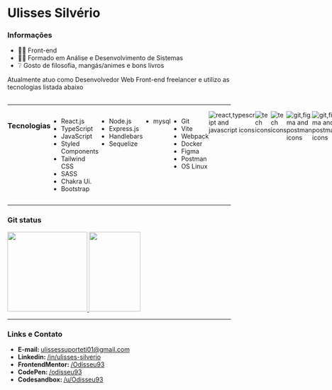 # Ulisses Silvério

<div>
	<h3>Informações</h3>
	 <ul>
	  <li>👨‍💻  Front-end</li>
	  <li>👨‍🎓  Formado em Análise e Desenvolvimento de Sistemas</li>
	  <li>❔  Gosto de filosofia, mangás/animes e bons livros</li>
	 </ul>
<p>Atualmente atuo como Desenvolvedor Web Front-end freelancer e utilizo as tecnologias listada abaixo <br/></br>

---

<div class="technologies" style="display: flex;">
	<h3>Tecnologias</h3>
	<ul class="front-end">
		<li>React.js</li>
		<li>TypeScript</li>
		<li>JavaScript</li>		 
		<li>Styled Components</li>	 
		<li>Tailwind CSS</li>	
		<li>SASS</li>	
		<li>Chakra Ui.</li>
		<li>Bootstrap</li>
	</ul>			 
	<ul class="back-end">
	<li>Node.js</li>
	<li>Express.js</li>
	<li>Handlebars</li>
	<li>Sequelize</li>
	</ul>
	<ul class="database">
	<li>mysql</li>
	</ul>
	<ul class="others">
		<li>Git</li>
		<li>Vite</li>		 
		<li>Webpack</li>
		<li>Docker</li>
	        <li>Figma</li>	
		<li>Postman</li>
		<li>OS Linux</li>
	</ul>
	<img align="center" alt="react,typescript and javascript icons"  src="https://skillicons.dev/icons?i=react,typescript,javascript"><br/> <br/>
	<img align="center" alt="tech icons"  src="https://skillicons.dev/icons?i=styledcomponents,tailwind,sass,bootstrap"><br/><br/>
	<img align="center" alt="tech icons"  src="https://skillicons.dev/icons?i=vite,webpack,docker"><br/><br/>
	<img align="center" alt="git,figma and postman icons"  src="https://skillicons.dev/icons?i=nodejs,express,mysql,sequelize"><br/><br/>
	<img align="center" alt="git,figma and postman icons"  src="https://skillicons.dev/icons?i=git,figma,postman"><br/><br/>
	<img align="center" alt="linux icon"  src="https://skillicons.dev/icons?i=linux">
</div>

---

<div>
	<h3>Git status</h3>
		 <a href="https://github.com/odisseu93">
 		 	<img  height='180em' src='https://github-readme-streak-stats.herokuapp.com?user=odisseu93&theme=chartreuse-dark&hide_format=j%20M%5B%20Y%5D&fire=DD0000&ring=52DD81&dates=52DD81&stroke=ABCFDD'/>
  			<img  height="180em" width="48%" src="https://github-readme-stats-git-masterrstaa-rickstaa.vercel.app/api?username=odisseu93&show_icons=true&theme=dark&include_all_commits=true&count_private=true"/>
  		 </a>
</div>

---

<h3>Links e Contato</h3>
<ul align='left'>
	<li><b> E-mail: </b><a href="mailto:ulissessuporteti01@gmail.com">ulissessuporteti01@gmail.com</a></li>
	<li><b> Linkedin: </b><a href="https://www.linkedin.com/in/ulisses-silverio"> /in/ulisses-silverio</a></li>
	<li><b> FrontendMentor: </b><a href="https://www.frontendmentor.io/profile/Odisseu93"> /Odisseu93</a></li>
	<li><b> CodePen: </b><a href="https://codepen.io/odisseu93"> /odisseu93</a></li>
	<li><b> Codesandbox: </b><a href="https://codesandbox.io/u/Odisseu93"> /u/Odisseu93</a></li>
</ul>
